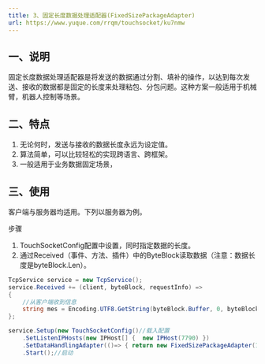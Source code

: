 ```yaml
---
title: 3、固定长度数据处理适配器(FixedSizePackageAdapter)
url: https://www.yuque.com/rrqm/touchsocket/ku7nmw
---
```


<a name="yBag1"></a>

## 一、说明

固定长度数据处理适配器是将发送的数据通过分割、填补的操作，以达到每次发送、接收的数据都是固定的长度来处理粘包、分包问题。这种方案一般适用于机械臂，机器人控制等场景。 <a name="AF60y"></a>

## 二、特点

1. 无论何时，发送与接收的数据长度永远为设定值。
2. 算法简单，可以比较轻松的实现跨语言、跨框架。
3. 一般适用于业务数据固定场景，

<a name="S5MfM"></a>

## 三、使用

客户端与服务器均适用。下列以服务器为例。

步骤

1. TouchSocketConfig配置中设置，同时指定数据的长度。
2. 通过Received（事件、方法、插件）中的ByteBlock读取数据（注意：数据长度是byteBlock.Len）。

```csharp
TcpService service = new TcpService();
service.Received += (client, byteBlock, requestInfo) =>
{
    //从客户端收到信息
    string mes = Encoding.UTF8.GetString(byteBlock.Buffer, 0, byteBlock.Len);
};

service.Setup(new TouchSocketConfig()//载入配置     
    .SetListenIPHosts(new IPHost[] {  new IPHost(7790) })
    .SetDataHandlingAdapter(()=> { return new FixedSizePackageAdapter(10); }))//配置适配器，固定数据长度为10字节。
    .Start();//启动
```
